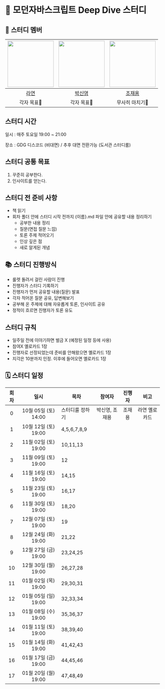 # 💙 모던자바스크립트 Deep Dive 스터디

## 🐥 스터디 멤버

| <img src="https://avatars.githubusercontent.com/u/86452280?v=4" width="150" height="150"/> |                                      <img src="https://avatars.githubusercontent.com/u/92427132?v=4" width="150" height="150"/> |                                      <img src="https://avatars.githubusercontent.com/u/66457807?v=4" width="150" height="150"/> |
|:------------------:|:---------------------------:|:---------------------------:|
|[라연](https://github.com/Youn-Rha)|[박신영](https://github.com/parknew0)|[조재용](https://github.com/WithJo)|
|각자 목표🤔|각자 목표🧐|무사히 마치기🤯|


## 스터디 시간

일시 : 매주 토요일 19:00 ~ 21:00

장소 : GDG 디스코드 (비대면) / 추후 대면 전환가능 (도서관 스터디룸)

## 스터디 공통 목표

1. 꾸준히 공부한다.
2. 인사이트를 얻는다.

## 스터디 전 준비 사항

- 책 읽기
- 회차 폴더 안에 스터디 시작 전까지 {이름}.md 파일 안에 공유할 내용 정리하기
  - 공부한 내용 정리
  - 질문(면접 질문 느낌)
  - 토론 주제 적어오기
  - 인상 깊은 점
  - 새로 알게된 개념

## 📚 스터디 진행방식

- 룰렛 돌려서 걸린 사람이 진행
- 진행자가 스터디 기록하기
- 진행자가 먼저 공유할 내용(질문) 발표
- 각자 적어온 질문 공유, 답변해보기
- 공부해 온 주제에 대해 자유롭게 토론, 인사이트 공유
- 정적이 흐르면 진행자가 토론 유도

## 스터디 규칙

- 일주일 전에 이야기하면 벌금 X (예정된 일정 등에 사용)
- 참여X 옐로카드 1장
- 진행자로 선정되었는데 준비를 안해왔으면 옐로카드 1장
- 지각은 10분까지 인정. 이후에 들어오면 옐로카드 1장

## 🗓 스터디 일정

| 회차  | 일시                 | 목차                 | 참여자                | 진행자            | 비고                       |
|:----:|:-------------------:|--------------------|:-------------------:|:---------------:|:-----------------------:|
| 0    | 10월 05일 (토) 14:00 | 스터디룰 정하기          | 박신영, 조재용          | 조재용           | 라연 옐로카드               |
| 1    | 10월 12일 (토) 19:00 | 4,5,6,7,8,9          |                     |                 |                         |
| 2    | 11월 02일 (토) 19:00 | 10,11,13             |                     |                 |                         |
| 3    | 11월 09일 (토) 19:00 | 12                   |                     |                 |                         |
| 4    | 11월 16일 (토) 19:00 | 14,15                |                     |                 |                         |
| 5    | 11월 23일 (토) 19:00 | 16,17                |                     |                 |                         |
| 6    | 11월 30일 (토) 19:00 | 18,20                |                     |                 |                         |
| 7    | 12월 07일 (토) 19:00 | 19                   |                     |                 |                         |
| 8    | 12월 24일 (화) 19:00 | 21,22                |                     |                 |                         |
| 9    | 12월 27일 (금) 19:00 | 23,24,25             |                     |                 |                         |
| 10   | 12월 30일 (월) 19:00 | 26,27,28             |                     |                 |                         |
| 11   | 01월 02일 (목) 19:00 | 29,30,31             |                     |                 |                         |
| 12   | 01월 05일 (일) 19:00 | 32,33,34             |                     |                 |                         |
| 13   | 01월 08일 (수) 19:00 | 35,36,37             |                     |                 |                         |
| 14   | 01월 11일 (토) 19:00 | 38,39,40             |                     |                 |                         |
| 15   | 01월 14일 (화) 19:00 | 41,42,43             |                     |                 |                         |
| 16   | 01월 17일 (금) 19:00 | 44,45,46             |                     |                 |                         |
| 17   | 01월 20일 (월) 19:00 | 47,48,49             |                     |                 |                         |


